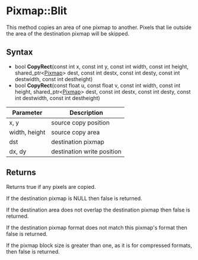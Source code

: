 # Pixmap::Blit

This method copies an area of one pixmap to another. Pixels that lie outside the area of the destination pixmap will be skipped.

## Syntax

- bool **CopyRect**(const int x, const int y, const int width, const int height, shared_ptr<[Pixmap](Pixmap.md)> dest, const int destx, const int desty, const int destwidth, const int destheight)
- bool **CopyRect**(const float u, const float v, const int width, const int height, shared_ptr<[Pixmap](Pixmap.md)> dest, const int destx, const int desty, const int destwidth, const int destheight)

| Parameter | Description |
|---|---|
| x, y | source copy position |
| width, height | source copy area |
| dst | destination pixmap |
| dx, dy | destination write position |
  
## Returns
  
Returns true if any pixels are copied.
  
If the destination pixmap is NULL then false is returned.
  
If the destination area does not overlap the destination pixmap then false is returned.
  
If the destination pixmap format does not match this pixmap's format then false is returned.

If the pixmap block size is greater than one, as it is for compressed formats, then false is returned.
